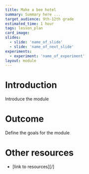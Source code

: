 ```yaml
---
title: Make a bee hotel 
summary: Summary here ... 
target_audience: 9th-12th grade
estimated_time: 1 hour
tags: lesson_plan 
card_image: 
slides: 
  - slide: 'name_of_slide'
  - slide: 'name_of_next_slide'
experiments:
  - experiment: 'name_of_experiment'
layout: module
---
```


# Introduction

Introduce the module

# Outcome 

Define the goals for the module

# Other resources

* [link to resources][/] 


